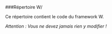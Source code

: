 ###Répertoire W/

Ce répertoire contient le code du framework W.

*Attention : Vous ne devez jamais rien y modifier !*